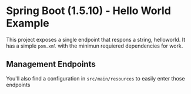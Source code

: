 # Spring Boot (1.5.10) - Hello World Example

This project exposes a single endpoint that respons a string, helloworld. It has a simple `pom.xml` with the minimun requiered dependencies for work.

## Management Endpoints

You'll also find a configuration in ```src/main/resources``` to easily enter those endpoints

